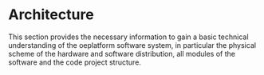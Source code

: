 # Architecture

This section provides the necessary information to gain a basic technical understanding of the oeplatform software system, in particular the physical scheme of the hardware and software distribution, all modules of the software and the code project structure.
